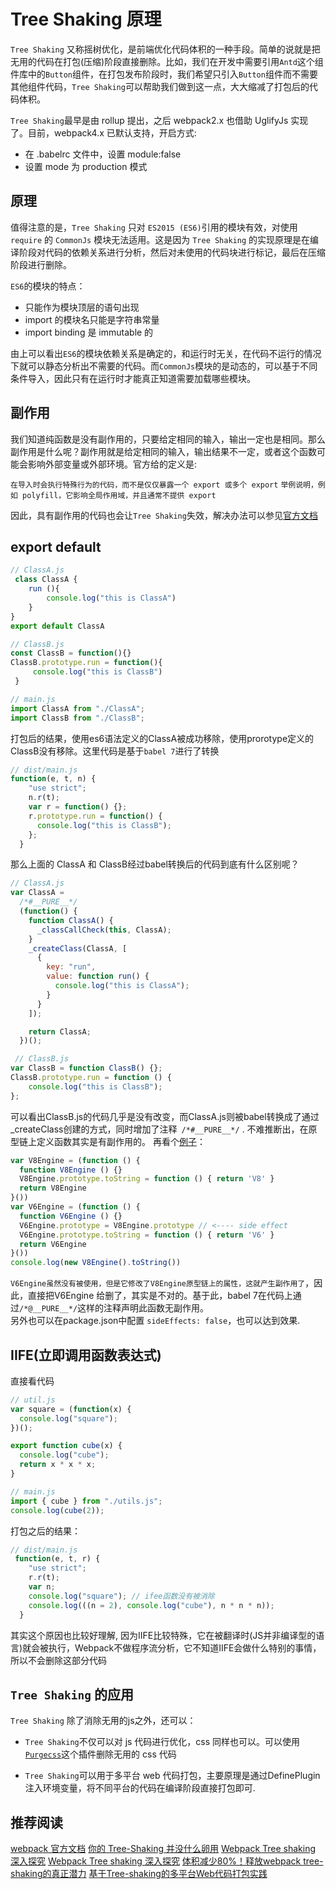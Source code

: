 # Tree Shaking 原理

`Tree Shaking` 又称摇树优化，是前端优化代码体积的一种手段。简单的说就是把无用的代码在打包(压缩)阶段直接删除。比如，我们在开发中需要引用`Antd`这个组件库中的`Button`组件，在打包发布阶段时，我们希望只引入`Button`组件而不需要其他组件代码，`Tree Shaking`可以帮助我们做到这一点，大大缩减了打包后的代码体积。

`Tree Shaking`最早是由 rollup 提出，之后 webpack2.x 也借助 UglifyJs 实现了。目前，webpack4.x 已默认支持，开启方式:

- 在 .babelrc 文件中，设置 module:false
- 设置 mode 为 production 模式

## 原理

值得注意的是，`Tree Shaking` 只对 `ES2015 (ES6)`引用的模块有效，对使用 `require` 的 `CommonJs` 模块无法适用。这是因为 `Tree Shaking` 的实现原理是在编译阶段对代码的依赖关系进行分析，然后对未使用的代码块进行标记，最后在压缩阶段进行删除。

`ES6`的模块的特点：

- 只能作为模块顶层的语句出现
- import 的模块名只能是字符串常量
- import binding 是 immutable 的

由上可以看出`ES6`的模块依赖关系是确定的，和运行时无关，在代码不运行的情况下就可以静态分析出不需要的代码。而`CommonJs`模块的是动态的，可以基于不同条件导入，因此只有在运行时才能真正知道需要加载哪些模块。

## 副作用

我们知道纯函数是没有副作用的，只要给定相同的输入，输出一定也是相同。那么副作用是什么呢？副作用就是给定相同的输入，输出结果不一定，或者这个函数可能会影响外部变量或外部环境。官方给的定义是:

`在导入时会执行特殊行为的代码，而不是仅仅暴露一个 export 或多个 export`
`举例说明，例如 polyfill，它影响全局作用域，并且通常不提供 export`

因此，具有副作用的代码也会让`Tree Shaking`失效，解决办法可以参见[官方文档](https://webpack.docschina.org/guides/tree-shaking/)


## export default

```javascript
// ClassA.js
 class ClassA {
    run (){
        console.log("this is ClassA")
    }
}
export default ClassA

// ClassB.js
const ClassB = function(){}
ClassB.prototype.run = function(){
     console.log("this is ClassB")
 }

// main.js
import ClassA from "./ClassA";
import ClassB from "./ClassB";
```

打包后的结果，使用es6语法定义的ClassA被成功移除，使用prorotype定义的ClassB没有移除。这里代码是基于`babel 7`进行了转换

```javascript
// dist/main.js
function(e, t, n) {
    "use strict";
    n.r(t);
    var r = function() {};
    r.prototype.run = function() {
      console.log("this is ClassB");
    };
  }
```

那么上面的 ClassA 和 ClassB经过babel转换后的代码到底有什么区别呢？

```javascript
// ClassA.js
var ClassA =
  /*#__PURE__*/
  (function() {
    function ClassA() {
      _classCallCheck(this, ClassA);
    }
    _createClass(ClassA, [
      {
        key: "run",
        value: function run() {
          console.log("this is ClassA");
        }
      }
    ]);

    return ClassA;
  })();

 // ClassB.js
var ClassB = function ClassB() {};
ClassB.prototype.run = function () {
    console.log("this is ClassB");
};
```

可以看出ClassB.js的代码几乎是没有改变，而ClassA.js则被babel转换成了通过_createClass创建的方式，同时增加了注释` /*#__PURE__*/` . 
不难推断出，在原型链上定义函数其实是有副作用的。 再看个[例子](https://juejin.im/post/5a5652d8f265da3e497ff3de)：

```javascript
var V8Engine = (function () {
  function V8Engine () {}
  V8Engine.prototype.toString = function () { return 'V8' }
  return V8Engine
}())
var V6Engine = (function () {
  function V6Engine () {}
  V6Engine.prototype = V8Engine.prototype // <---- side effect
  V6Engine.prototype.toString = function () { return 'V6' }
  return V6Engine
}())
console.log(new V8Engine().toString())
```

`V6Engine虽然没有被使用，但是它修改了V8Engine原型链上的属性，这就产生副作用了`，因此，直接把V6Engine 给删了，其实是不对的。基于此，babel 7在代码上通过`/*@__PURE__*/`这样的注释声明此函数无副作用。  
另外也可以在package.json中配置 `sideEffects: false`，也可以达到效果.

## IIFE(立即调用函数表达式)

直接看代码

```javascript
// util.js
var square = (function(x) {
  console.log("square");
})();

export function cube(x) {
  console.log("cube");
  return x * x * x;
}
```

```javascript
// main.js
import { cube } from "./utils.js";
console.log(cube(2));
```

打包之后的结果：

```javascript
// dist/main.js
 function(e, t, r) {
    "use strict";
    r.r(t);
    var n;
    console.log("square"); // ifee函数没有被消除
    console.log(((n = 2), console.log("cube"), n * n * n));
  }
```

其实这个原因也比较好理解, 因为IIFE比较特殊，它在被翻译时(JS并非编译型的语言)就会被执行，Webpack不做程序流分析，它不知道IIFE会做什么特别的事情，所以不会删除这部分代码

## `Tree Shaking` 的应用

 `Tree Shaking` 除了消除无用的js之外，还可以：

- `Tree Shaking`不仅可以对 js 代码进行优化，css 同样也可以。可以使用[`Purgecss`](https://github.com/FullHuman/purgecss-webpack-plugin)这个插件删除无用的 css 代码

- `Tree Shaking`可以用于多平台 web 代码打包，主要原理是通过DefinePlugin注入环境变量，将不同平台的代码在编译阶段直接打包即可.

## 推荐阅读

[webpack 官方文档](https://webpack.docschina.org/guides/tree-shaking/) 
[你的 Tree-Shaking 并没什么卵用](https://juejin.im/post/5a5652d8f265da3e497ff3de) 
[Webpack Tree shaking 深入探究](https://juejin.im/post/5bb8ef58f265da0a972e3434#heading-7) 
[Webpack Tree shaking 深入探究](https://juejin.im/post/5bb8ef58f265da0a972e3434#heading-7) 
[体积减少80%！释放webpack tree-shaking的真正潜力](https://juejin.im/post/5b8ce49df265da438151b468) 
[基于Tree-shaking的多平台Web代码打包实践](https://mp.weixin.qq.com/s?__biz=MzI3NTU3ODc2MQ==&mid=2247484310&idx=1&sn=0968dd1deb4cff1f1a72ce5b5c95be3b&chksm=eb03e970dc74606692d8031f18a046232bc19a14f6bb8dccf517f79beaa5f9d7f185e2e63a0e&mpshare=1&scene=1&srcid=&sharer_sharetime=1582163072910&sharer_shareid=7e979d6f403d06ab8d710ddf48fc4aa2&exportkey=AZBsFzIc0g023vKuTk2sL3g%3D&pass_ticket=MjrQNeXBaQztWM6f%2BTKBVrWRmT87%2FwrtGjJI%2BwUlrGgkzQglOb243JhD4QTGZEtX#rd)
